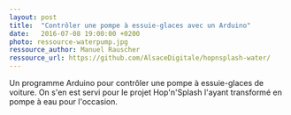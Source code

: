 ```yaml
---
layout: post
title:  "Contrôler une pompe à essuie-glaces avec un Arduino"
date:   2016-07-08 19:00:00 +0200
photo: ressource-waterpump.jpg
ressource_author: Manuel Rauscher
ressource_url: https://github.com/AlsaceDigitale/hopnsplash-water/
---
```

Un programme Arduino pour contrôler une pompe à essuie-glaces de voiture. On s'en est servi pour le projet Hop'n'Splash l'ayant transformé en pompe à eau pour l'occasion.